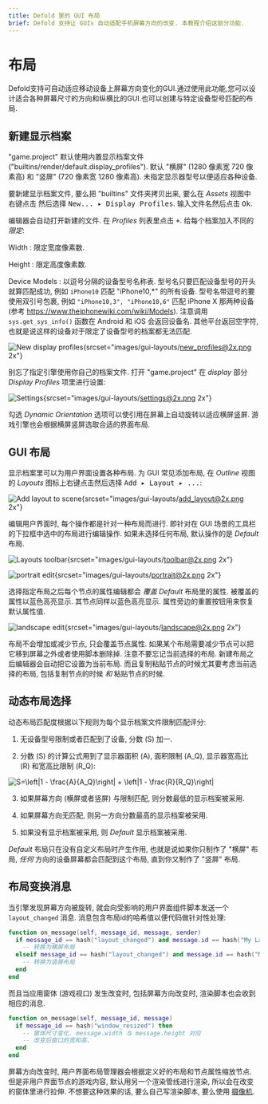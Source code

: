 ```yaml
---
title: Defold 里的 GUI 布局
brief: Defold 支持让 GUIs 自动适配手机屏幕方向的改变. 本教程介绍这部分功能.
---
```


# 布局

Defold支持可自动适应移动设备上屏幕方向变化的GUI.通过使用此功能,您可以设计适合各种屏幕尺寸的方向和纵横比的GUI.也可以创建与特定设备型号匹配的布局.

## 新建显示档案

"game.project" 默认使用内置显示档案文件 ("builtins/render/default.display_profiles"). 默认 "横屏" (1280 像素宽 720 像素高) 和 "竖屏" (720 像素宽 1280 像素高). 未指定显示器型号以便适应各种设备.

要新建显示档案文件, 要么把 "builtins" 文件夹拷贝出来, 要么在  *Assets* 视图中 <kbd>右键点击</kbd> 然后选择 <kbd>New... ▸ Display Profiles</kbd>. 输入文件名然后点击 <kbd>Ok</kbd>.

编辑器会自动打开新建的文件. 在 *Profiles* 列表里点击 <kbd>+</kbd>. 给每个档案加入不同的 *限定*:

Width
: 限定宽度像素数.

Height
: 限定高度像素数.

Device Models
: 以逗号分隔的设备型号名称表. 型号名只要匹配设备型号的开头就算匹配成功, 例如 `iPhone10` 匹配 "iPhone10,\*" 的所有设备. 型号名带逗号的要使用双引号包裹, 例如 `"iPhone10,3", "iPhone10,6"` 匹配 iPhone X 那两种设备 (参考 https://www.theiphonewiki.com/wiki/Models). 注意调用 `sys.get_sys_info()` 函数在 Android 和 iOS 会返回设备名. 其他平台返回空字符, 也就是说这样的设备对于限定了设备型号的档案都无法匹配.

![New display profiles](images/gui-layouts/new_profiles.png){srcset="images/gui-layouts/new_profiles@2x.png 2x"}

别忘了指定引擎使用你自己的档案文件. 打开 "game.project" 在 *display* 部分 *Display Profiles* 项里进行设置:

![Settings](images/gui-layouts/settings.png){srcset="images/gui-layouts/settings@2x.png 2x"}

勾选 *Dynamic Orientation* 选项可以使引用在屏幕上自动旋转以适应横屏竖屏. 游戏引擎也会根据横屏竖屏选取合适的界面布局.

## GUI 布局

显示档案里可以为用户界面设置各种布局. 为 GUI 常见添加布局, 在 *Outline* 视图的 *Layouts* 图标上右键点击然后选择 <kbd>Add ▸ Layout ▸ ...</kbd>:

![Add layout to scene](images/gui-layouts/add_layout.png){srcset="images/gui-layouts/add_layout@2x.png 2x"}

编辑用户界面时, 每个操作都是针对一种布局而进行. 即针对在 GUI 场景的工具栏的下拉框中选中的布局进行编辑操作. 如果未选择任何布局, 默认操作的是 *Default* 布局.

![Layouts toolbar](images/gui-layouts/toolbar.png){srcset="images/gui-layouts/toolbar@2x.png 2x"}

![portrait edit](images/gui-layouts/portrait.png){srcset="images/gui-layouts/portrait@2x.png 2x"}

选择指定布局之后每个节点的属性编辑都会 _覆盖_ *Default* 布局里的属性. 被覆盖的属性以蓝色高亮显示. 其节点同样以蓝色高亮显示. 属性旁边的重置按钮用来恢复默认属性值.

![landscape edit](images/gui-layouts/landscape.png){srcset="images/gui-layouts/landscape@2x.png 2x"}

布局不会增加或减少节点, 只会覆盖节点属性. 如果某个布局需要减少节点可以把它移到屏幕之外或者使用脚本删除掉. 注意不要忘记当前选择的布局. 新建布局之后编辑器会自动把它设置为当前布局. 而且复制粘贴节点的时候尤其要考虑当前选择的布局, 包括复制节点的时候 *和* 粘贴节点的时候.

## 动态布局选择

动态布局匹配度根据以下规则为每个显示档案文件限制匹配评分:

1. 无设备型号限制或者匹配到了设备, 分数 (S) 加一.

2. 分数 (S) 的计算公式用到了显示器面积 (A), 面积限制 (A_Q), 显示器宽高比 (R) 和宽高比限制 (R_Q):

<img src="https://latex.codecogs.com/svg.latex?\inline&space;S=\left|1&space;-&space;\frac{A}{A_Q}\right|&space;&plus;&space;\left|1&space;-&space;\frac{R}{R_Q}\right|" title="S=\left|1 - \frac{A}{A_Q}\right| + \left|1 - \frac{R}{R_Q}\right|" />

3. 如果屏幕方向 (横屏或者竖屏) 与限制匹配, 则分数最低的显示档案被采用.

4. 如果屏幕方向无匹配, 则另一方向分数最高的显示档案被采用.

5. 如果没有显示档案被采用, 则 *Default* 显示档案被采用.

*Default* 布局只在没有自定义布局时产生作用, 也就是说如果你只制作了 "横屏" 布局, *任何* 方向的设备屏幕都会匹配到这个布局, 直到你又制作了 "竖屏" 布局.

## 布局变换消息

当引擎发现屏幕方向被旋转, 就会向受影响的用户界面组件脚本发送一个 `layout_changed` 消息. 消息包含布局id的哈希值以便代码做针对性处理:

```lua
function on_message(self, message_id, message, sender)
  if message_id == hash("layout_changed") and message.id == hash("My Landscape") then
    -- 转换为横屏布局
  elseif message_id == hash("layout_changed") and message.id == hash("My Portrait") then
    -- 转换为竖屏布局
  end
end
```

而且当应用窗体 (游戏视口) 发生改变时, 包括屏幕方向改变时, 渲染脚本也会收到相应的消息.

```lua
function on_message(self, message_id, message)
  if message_id == hash("window_resized") then
    -- 窗体尺寸变化. message.width 与 message.height 对应
    -- 改变后窗口的宽和高.
  end
end
```

屏幕方向改变时, 用户界面布局管理器会根据定义好的布局和节点属性缩放节点. 但是非用户界面节点的游戏内容, 默认用另一个渲染管线进行渲染, 所以会在改变的窗体里进行拉伸. 不想要这种效果的话, 要么自己写渲染脚本, 要么使用 [摄像机](/assets/).
